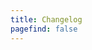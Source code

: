 ```yaml
---
title: Changelog
pagefind: false
---
```



































































